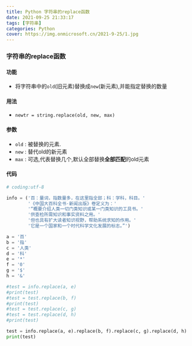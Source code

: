 ```yaml
---
title: Python 字符串的replace函数
date: 2021-09-25 21:33:17
tags: [字符串]
categories: Python
cover: https://img.onmicrosoft.cn/2021-9-25/1.jpg
---
```


### 字符串的replace函数

#### 功能

- 将字符串中的`old`(旧元素)替换成`new`(新元素),并能指定替换的数量

#### 用法

- `newtr = string.replace(old, new, max)`

#### 参数

- `old` : 被替换的元素.
- `new` : 替代old的新元素
- `max` : 可选,代表替换几个,默认全部替换**全部匹配**的old元素

#### 代码

```python
# coding:utf-8

info = ('百：量词，指数量多，在这里指全部；科：学科，科目。'
        '《中国大百科全书·新闻出版》卷定义为：'
        '“概要介绍人类一切门类知识或某一门类知识的工具书。'
        '供查检所需知识和事实资料之用。'
        '但也具有扩大读者知识视野，帮助系统求知的作用。'
        '它是一个国家和一个时代科学文化发展的标志。”')

a = '百'
b = '指'
c = '人类'
d = '科'
e = '*'
f = '0'
g = '$'
h = '&'

#test = info.replace(a, e)
#print(test)
#test = test.replace(b, f)
#print(test)
#test = test.replace(c, g)
#test = test.replace(d, h)
#print(test)

test = info.replace(a, e).replace(b, f).replace(c, g).replace(d, h)
print(test)


```

